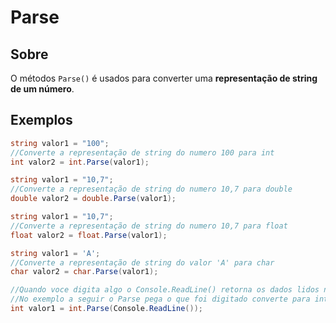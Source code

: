 # Parse

## Sobre
O métodos ``Parse()`` é usados para converter uma **representação de string de um número**.

## Exemplos

```csharp
string valor1 = "100";
//Converte a representação de string do numero 100 para int
int valor2 = int.Parse(valor1);
```

```csharp
string valor1 = "10,7";
//Converte a representação de string do numero 10,7 para double
double valor2 = double.Parse(valor1);
```

```csharp
string valor1 = "10,7";
//Converte a representação de string do numero 10,7 para float
float valor2 = float.Parse(valor1);
```

```csharp
string valor1 = 'A';
//Converte a representação de string do valor 'A' para char
char valor2 = char.Parse(valor1);
```

```csharp
//Quando voce digita algo o Console.ReadLine() retorna os dados lidos na forma de string.
//No exemplo a seguir o Parse pega o que foi digitado converte para int e guarda o valor na variavel valor1
int valor1 = int.Parse(Console.ReadLine());
```
